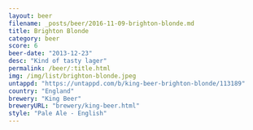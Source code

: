 ```yaml
---
layout: beer
filename: _posts/beer/2016-11-09-brighton-blonde.md
title: Brighton Blonde
category: beer
score: 6
beer-date: "2013-12-23"
desc: "Kind of tasty lager"
permalink: /beer/:title.html
img: /img/list/brighton-blonde.jpeg
untappd: "https://untappd.com/b/king-beer-brighton-blonde/113189"
country: "England"
brewery: "King Beer"
breweryURL: "brewery/king-beer.html"
style: "Pale Ale - English"
---
```

